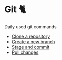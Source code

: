 # Git :cat2:
Daily used git commands

- [Clone a repository](git-clone-rep.md)
- [Create a new branch](git-new-branch.md)
- [Stage and commit](git-stg-cmmt.md)
- [Pull changes](git-pull.md)
